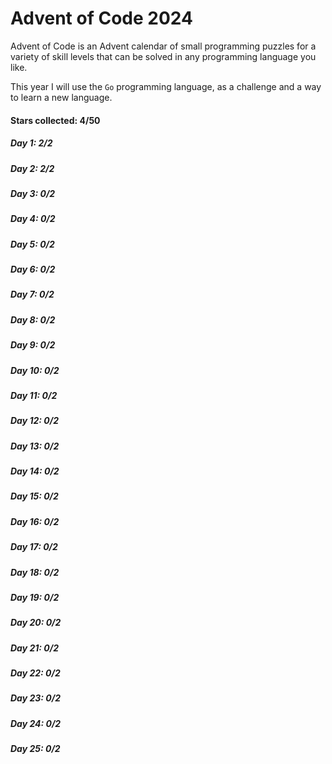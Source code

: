 # Advent of Code 2024
Advent of Code is an Advent calendar of small programming puzzles for a variety of skill levels that can be solved in any programming language you like.

This year I will use the `Go` programming language, as a challenge and a way to learn a new language. 


#### Stars collected: 4/50

##### Day 1: 2/2
##### Day 2: 2/2
##### Day 3: 0/2
##### Day 4: 0/2
##### Day 5: 0/2
##### Day 6: 0/2
##### Day 7: 0/2
##### Day 8: 0/2
##### Day 9: 0/2
##### Day 10: 0/2
##### Day 11: 0/2
##### Day 12: 0/2
##### Day 13: 0/2
##### Day 14: 0/2
##### Day 15: 0/2
##### Day 16: 0/2
##### Day 17: 0/2
##### Day 18: 0/2
##### Day 19: 0/2
##### Day 20: 0/2
##### Day 21: 0/2
##### Day 22: 0/2
##### Day 23: 0/2
##### Day 24: 0/2
##### Day 25: 0/2

